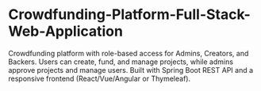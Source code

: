 # Crowdfunding-Platform-Full-Stack-Web-Application
Crowdfunding platform with role-based access for Admins, Creators, and Backers. Users can create, fund, and manage projects, while admins approve projects and manage users. Built with Spring Boot REST API and a responsive frontend (React/Vue/Angular or Thymeleaf).
